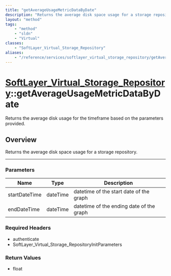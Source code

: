 ```yaml
---
title: "getAverageUsageMetricDataByDate"
description: "Returns the average disk space usage for a storage repository."
layout: "method"
tags:
    - "method"
    - "sldn"
    - "Virtual"
classes:
    - "SoftLayer_Virtual_Storage_Repository"
aliases:
    - "/reference/services/softlayer_virtual_storage_repository/getAverageUsageMetricDataByDate"
---
```

# [SoftLayer_Virtual_Storage_Repository](/reference/services/SoftLayer_Virtual_Storage_Repository)::getAverageUsageMetricDataByDate


Returns the average disk usage for the timeframe based on the parameters provided. 


## Overview 
Returns the average disk space usage for a storage repository. 

-----

### Parameters 
|Name | Type | Description |
| --- | --- | --- |
|startDateTime| dateTime| datetime of the start date of the graph|
|endDateTime| dateTime| datetime of the ending date of the graph|


### Required Headers
* authenticate
* SoftLayer_Virtual_Storage_RepositoryInitParameters


### Return Values
* float




